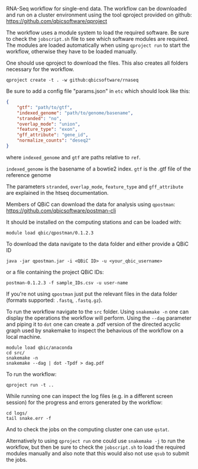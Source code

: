 RNA-Seq workflow for single-end data. The workflow can be downloaded and run on a cluster environment using the tool qproject provided on github: https://github.com/qbicsoftware/qproject

The workflow uses a module system to load the required software. Be sure to check the `jobscript.sh` file to see which software modules are required. The modules are loaded automatically when using `qproject run` to start the workflow, otherwise they have to be loaded manually.

One should use qproject to download the files. This also creates all folders necessary for the workflow.

```
qproject create -t . -w github:qbicsoftware/rnaseq
```

Be sure to add a config file "params.json" in `etc` which should look like this:

```json
{
    "gtf": "path/to/gtf",
    "indexed_genome": "path/to/genome/basename",
    "stranded": "no",
    "overlap_mode": "union",
    "feature_type": "exon",
    "gff_attribute": "gene_id",
    "normalize_counts": "deseq2"
}
```

where `indexed_genome` and `gtf` are paths relative to `ref`.

`indexed_genome` is the basename of a bowtie2 index.
`gtf` is the .gtf file of the reference genome

The parameters `stranded`, `overlap_mode`, `feature_type` and `gff_attribute`
are explained in the htseq documentation.

Members of QBiC can download the data for analysis using `qpostman`: https://github.com/qbicsoftware/postman-cli

It should be installed on the computing stations and can be loaded with:

```
module load qbic/qpostman/0.1.2.3
```

To download the data navigate to the data folder and either provide a QBiC ID
```
java -jar qpostman.jar -i <QBiC ID> -u <your_qbic_username>
```

or a file containing the project QBiC IDs:

```
postman-0.1.2.3 -f sample_IDs.csv -u user-name
```

If you're not using `qpostman` just put the relevant files in the data folder (formats supported: `.fastq`, `.fastq.gz`).

To run the workflow navigate to the `src` folder.
Using `snakemake -n` one can display the operations the workflow will perform.
Using the `--dag` parameter and piping it to `dot` one can create a .pdf version of the directed acyclic graph used by snakemake to inspect the behavious of the workflow on a local machine.

```
module load qbic/anaconda
cd src/
snakemake -n
snakemake --dag | dot -Tpdf > dag.pdf
```

To run the workflow:

```
qproject run -t ..
```

While running one can inspect the log files (e.g. in a different screen session) for the progress and errors generated by the workflow:

```
cd logs/
tail snake.err -f
```

And to check the jobs on the computing cluster one can use `qstat`.

Alternatively to using `qproject run` one could use `snakemake -j` to run the workflow, but then be sure to check the `jobscript.sh` to load the required modules manually and also note that this would also not use `qsub` to submit the jobs.
